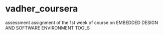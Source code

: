 # vadher_coursera
assessment assignment of the 1st week of course on EMBEDDED DESIGN AND SOFTWARE ENVIRONMENT TOOLS
